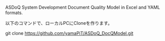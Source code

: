 ASDoQ System Development Document Quality Model in Excel and YAML formats.

以下のコマンドで、ローカルPCにCloneを作ります。

git clone https://github.com/yamaPiT/ASDoQ_DocQModel.git
